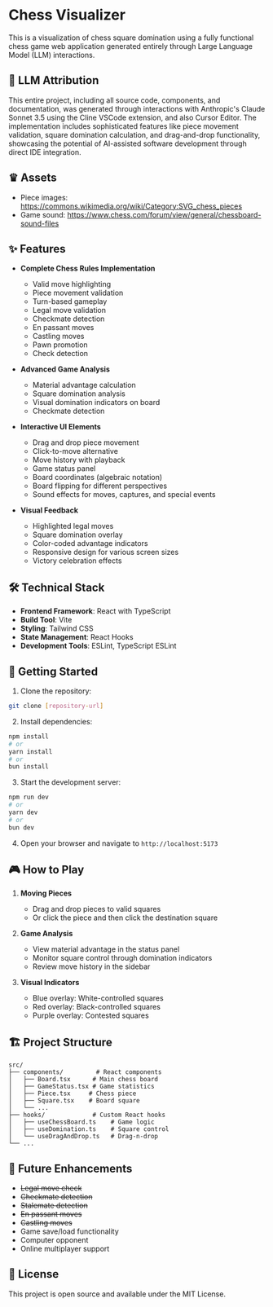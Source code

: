 # Chess Visualizer

This is a visualization of chess square domination using a fully functional chess game web application generated entirely through Large Language Model (LLM) interactions.

## 🤖 LLM Attribution

This entire project, including all source code, components, and documentation, was generated through interactions with Anthropic's Claude Sonnet 3.5 using the Cline VSCode extension, and also Cursor Editor. The implementation includes sophisticated features like piece movement validation, square domination calculation, and drag-and-drop functionality, showcasing the potential of AI-assisted software development through direct IDE integration.

## ♛ Assets

- Piece images: https://commons.wikimedia.org/wiki/Category:SVG_chess_pieces
- Game sound: https://www.chess.com/forum/view/general/chessboard-sound-files

## ✨ Features

- **Complete Chess Rules Implementation**

  - Valid move highlighting
  - Piece movement validation
  - Turn-based gameplay
  - Legal move validation
  - Checkmate detection
  - En passant moves
  - Castling moves
  - Pawn promotion
  - Check detection

- **Advanced Game Analysis**

  - Material advantage calculation
  - Square domination analysis
  - Visual domination indicators on board
  - Checkmate detection

- **Interactive UI Elements**

  - Drag and drop piece movement
  - Click-to-move alternative
  - Move history with playback
  - Game status panel
  - Board coordinates (algebraic notation)
  - Board flipping for different perspectives
  - Sound effects for moves, captures, and special events

- **Visual Feedback**
  - Highlighted legal moves
  - Square domination overlay
  - Color-coded advantage indicators
  - Responsive design for various screen sizes
  - Victory celebration effects

## 🛠 Technical Stack

- **Frontend Framework**: React with TypeScript
- **Build Tool**: Vite
- **Styling**: Tailwind CSS
- **State Management**: React Hooks
- **Development Tools**: ESLint, TypeScript ESLint

## 🚀 Getting Started

1. Clone the repository:

```bash
git clone [repository-url]
```

2. Install dependencies:

```bash
npm install
# or
yarn install
# or
bun install
```

3. Start the development server:

```bash
npm run dev
# or
yarn dev
# or
bun dev
```

4. Open your browser and navigate to `http://localhost:5173`

## 🎮 How to Play

1. **Moving Pieces**

   - Drag and drop pieces to valid squares
   - Or click the piece and then click the destination square

2. **Game Analysis**

   - View material advantage in the status panel
   - Monitor square control through domination indicators
   - Review move history in the sidebar

3. **Visual Indicators**
   - Blue overlay: White-controlled squares
   - Red overlay: Black-controlled squares
   - Purple overlay: Contested squares

## 🏗 Project Structure

```
src/
├── components/         # React components
│   ├── Board.tsx      # Main chess board
│   ├── GameStatus.tsx # Game statistics
│   ├── Piece.tsx     # Chess piece
│   ├── Square.tsx    # Board square
│   └── ...
├── hooks/             # Custom React hooks
│   ├── useChessBoard.ts    # Game logic
│   ├── useDomination.ts    # Square control
│   └── useDragAndDrop.ts   # Drag-n-drop
└── ...
```

## 🎯 Future Enhancements

- ~~Legal move check~~
- ~~Checkmate detection~~
- ~~Stalemate detection~~
- ~~En passant moves~~
- ~~Castling moves~~
- Game save/load functionality
- Computer opponent
- Online multiplayer support

## 📝 License

This project is open source and available under the MIT License.
